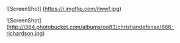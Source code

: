 ![ScreenShot] (https://i.imgflip.com/ilwwf.jpg)

![ScreenShot] (http://i364.photobucket.com/albums/oo83/christiandefense/666-richardson.jpg)
